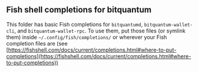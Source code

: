 ## Fish shell completions for bitquantum
This folder has basic Fish completions for `bitquantumd`, `bitquantum-wallet-cli`, and `bitquantum-wallet-rpc`. To use them, put those files (or symlink them) inside `~/.config/fish/completions/` or wherever your Fish completion files are (see [https://fishshell.com/docs/current/completions.html#where-to-put-completions](https://fishshell.com/docs/current/completions.html#where-to-put-completions))
